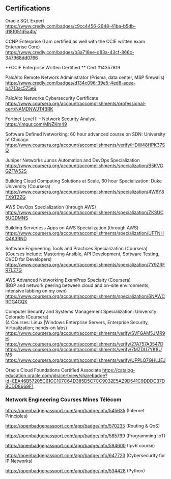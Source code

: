 ## Certifications
Oracle SQL Expert  
https://www.credly.com/badges/c9cc4456-2648-41ba-b5db-d18f051d5a4b/

CCNP Enterprise (I am certified as well with the CCIE written exam Enterprise Core)    
https://www.credly.com/badges/b3a718ee-d83a-43cf-866c-347968dd0766

**CCIE Enterprise Written Certified **  Cert #14357819

PaloAlto Remote Network Administrator (Prisma, data center, MSP firewalls)  
https://www.credly.com/badges/d134c096-39e5-4ed8-acea-b4713ac575e6

PaloAlto Networks Cybersecurity Certificate  
https://www.coursera.org/account/accomplishments/professional-cert/NAMDNWJT4BRK

Fortinet Level II – Network Security Analyst  
https://imgur.com/MNZKm49

Software Defined Networking: 60 hour advanced course on SDN:  University of Chicago  
https://www.coursera.org/account/accomplishments/verify/HDW48HPK37SQ

Juniper Networks Junos Automation and DevOps Specialization  
https://www.coursera.org/account/accomplishments/specialization/B5KVGGZFW52S

Building Cloud Computing Solutions at Scale, 60 hour Specialization: Duke University (Coursera)  
https://www.coursera.org/account/accomplishments/specialization/4W6Y8TX9TZZG

AWS DevOps Specialization (through AWS)  
https://www.coursera.org/account/accomplishments/specialization/ZKSUC5UGDMNS

Building Serverless Apps on AWS Specialization (through AWS)  
https://www.coursera.org/account/accomplishments/specialization/UFTNHQ4K3RND

Software Engineering Tools and Practices Specialization (Coursera)   
(Courses include: Mastering Ansible, API Development, Software Testing, CI/CD for Developers)  
https://www.coursera.org/account/accomplishments/specialization/7Y9ZRFR7LZ7G

AWS Advanced Networking ExamPrep Specialty (Coursera)  
(BGP and network peering between cloud and on-site environments; intensive labbing on my own)  
https://www.coursera.org/account/accomplishments/specialization/6NAWCRGG4CQX

Computer Security and Systems Management Specialization: University Colorado (Coursera)  
(4 Courses: Linux |Windows Enterprise Servers, Enterprise Security, Virtualization; hands-on labs)
https://www.coursera.org/account/accomplishments/verify/SVFGAM5JMR9H
https://www.coursera.org/account/accomplishments/verify/27A757A3547D
https://www.coursera.org/account/accomplishments/verify/7MZDU7YK8UM5
https://www.coursera.org/account/accomplishments/verify/UPPLQ7GHLJEJ

Oracle Cloud Foundations Certified Associate
https://catalog-education.oracle.com/pls/certview/sharebadge?id=EEA46B57205C61CC107C64D385D5C7CC9032E5A29D541C9DDDC37DBCDD8669F1


### Network Engineering Courses Mines Télécom

https://openbadgepassport.com/app/badge/info/545635  (Internet Principles)

https://openbadgepassport.com/app/badge/info/570235  (Routing & QoS) 

https://openbadgepassport.com/app/badge/info/585799  (Programming IoT)

https://openbadgepassport.com/app/badge/info/594600  (Ipv6 course)

https://openbadgepassport.com/app/badge/info/647723  (Cybersecurity for IP Networks)

https://openbadgepassport.com/app/badge/info/534428  (Python)

